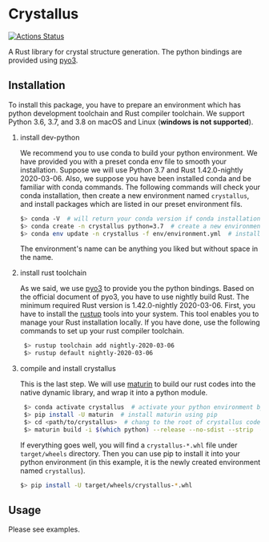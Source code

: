 # Crystallus

[![Actions Status](https://github.com/yoshida-lab/crystallus/workflows/tests/badge.svg)](https://github.com/yoshida-lab/crystallus/actions)

A Rust library for crystal structure generation. The python bindings are provided using [pyo3](https://github.com/PyO3/pyo3).

## Installation

To install this package, you have to prepare an environment which has python development toolchain and Rust compiler toolchain.
We support Python 3.6, 3.7, and 3.8 on macOS and Linux (**windows is not supported**).

1. install dev-python

   We recommend you to use conda to build your python environment. We have provided you with a preset conda env file to smooth your installation.
   Suppose we will use Python 3.7 and Rust 1.42.0-nightly 2020-03-06. Also, we suppose you have been installed conda and be familiar with conda commands.
   The following commands will check your conda installation, then create a new environment named `crystallus`, and install packages which are listed in our preset environment fils.

   ```bash
   $> conda -V  # will return your conda version if conda installation is ok
   $> conda create -n crystallus python=3.7  # create a new environment with python3.7 and name it *crystallus*.
   $> conda env update -n crystallus -f env/environment.yml  # install packages which are listed in `environment.yml` file.
   ```

   The environment's name can be anything you liked but without space in the name.

2. install rust toolchain

   As we said, we use [pyo3](https://github.com/PyO3/pyo3) to provide you the python bindings.
   Based on the official document of pyo3, you have to use nightly build Rust. The minimum required Rust version is 1.42.0-nightly 2020-03-06.
   First, you have to install the [rustup](https://www.rust-lang.org/tools/install) tools into your system. This tool enables you to manage your Rust installation locally.
   If you have done, use the following commands to set up your rust compiler toolchain.

   ```bash
    $> rustup toolchain add nightly-2020-03-06
    $> rustup default nightly-2020-03-06
   ```

3. compile and install crystallus

   This is the last step. We will use [maturin](https://github.com/PyO3/maturin) to build our rust codes into the native dynamic library, and wrap it into a python module.

   ```bash
    $> conda activate crystallus  # activate your python environment by name
    $> pip install -U maturin  # install maturin using pip
    $> cd <path/to/crystallus>  # chang to the root of crystallus codes
    $> maturin build -i $(which python) --release --no-sdist --strip  # build package
   ```

   If everything goes well, you will find a `crystallus-*.whl` file under `target/wheels` directory.
   Then you can use pip to install it into your python environment (in this example, it is the newly created environment named `crystallus`).

   ```bash
   $> pip install -U target/wheels/crystallus-*.whl
   ```

## Usage

Please see examples.
